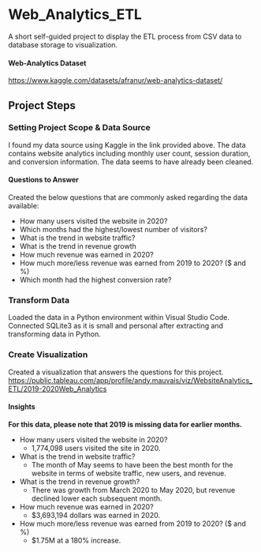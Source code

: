 # Web_Analytics_ETL  
A short self-guided project to display the ETL process from CSV data to database storage to visualization.   
  
#### Web-Analytics Dataset   
https://www.kaggle.com/datasets/afranur/web-analytics-dataset/
  
## Project Steps  
### Setting Project Scope & Data Source  
I found my data source using Kaggle in the link provided above. The data contains website analytics including monthly user count, session duration, and conversion information. The data seems to have already been cleaned.   
#### Questions to Answer  
Created the below questions that are commonly asked regarding the data available:  
* How many users visited the website in 2020?  
* Which months had the highest/lowest number of visitors?  
* What is the trend in website traffic?  
* What is the trend in revenue growth  
* How much revenue was earned in 2020?  
* How much more/less revenue was earned from 2019 to 2020? ($ and %)  
* Which month had the highest conversion rate?  
  
### Transform Data
Loaded the data in a Python environment within Visual Studio Code. Connected SQLite3 as it is small and personal after extracting and transforming data in Python.

### Create Visualization  
Created a visualization that answers the questions for this project.  
https://public.tableau.com/app/profile/andy.mauvais/viz/WebsiteAnalytics_ETL/2019-2020Web_Analytics  

#### Insights
**For this data, please note that 2019 is missing data for earlier months.**  
* How many users visited the website in 2020?  
  * 1,774,098 users visited the site in 2020.
* What is the trend in website traffic?  
	* The month of May seems to have been the best month for the website in terms of website traffic, new users, and revenue.  
* What is the trend in revenue growth?  
	* There was growth from March 2020 to May 2020, but revenue declined lower each subsequent month.
* How much revenue was earned in 2020?  
	* $3,693,194 dollars was earned in 2020.  
* How much more/less revenue was earned from 2019 to 2020? ($ and %)  
	* $1.75M at a 180% increase.
